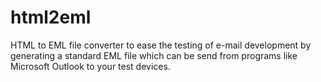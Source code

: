 # html2eml
HTML to EML file converter to ease the testing of e-mail development by generating a standard EML file which can be send from programs like Microsoft Outlook to your test devices.
